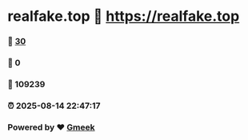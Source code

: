 # realfake.top :link: https://realfake.top 
### :page_facing_up: [30](https://realfake.top/tag.html) 
### :speech_balloon: 0 
### :hibiscus: 109239 
### :alarm_clock: 2025-08-14 22:47:17 
### Powered by :heart: [Gmeek](https://github.com/Meekdai/Gmeek)
